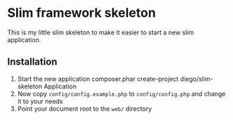 # Slim framework skeleton

This is my little slim skeleton to make it easier to start a new slim application.

## Installation

1. Start the new application
    composer.phar create-project diego/slim-skeleton Application
2. Now copy `config/config.example.php` to `config/config.php` and change it to your needs
3. Point your document root to the `web/` directory

